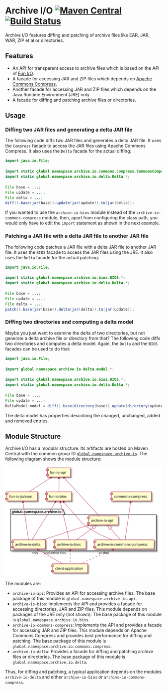 # Archive I/O [![Maven Central](https://img.shields.io/maven-central/v/global.namespace.archive-io/archive-io-api.svg)](http://search.maven.org/#search%7Cga%7C1%7Cg%3A%22global.namespace.archive-io%22) [![Build Status](https://api.travis-ci.org/christian-schlichtherle/archive-io.svg)](https://travis-ci.org/christian-schlichtherle/archive-io)

Archive I/O features diffing and patching of archive files like EAR, JAR, WAR, ZIP et al or directories.

## Features

+ An API for transparent access to archive files which is based on the API of [Fun I/O].
+ A facade for accessing JAR and ZIP files which depends on [Apache Commons Compress].
+ Another facade for accessing JAR and ZIP files which depends on the Java Runtime Environment (JRE) only.
+ A facade for diffing and patching archive files or directories.

## Usage

### Diffing two JAR files and generating a delta JAR file

The following code diffs two JAR files and generates a delta JAR file.
It uses the `Compress` facade to access the JAR files using Apache Commons Compress.
It also uses the `Delta` facade for the actual diffing:

```java
import java.io.File;

import static global.namespace.archive.io.commons.compress.CommonsCompress.*;
import static global.namespace.archive.io.delta.Delta.*;

File base = ...;
File update = ...;
File delta = ...;
diff().base(jar(base)).update(jar(update)).to(jar(delta));
```

If you wanted to use the `archive-io-bios` module instead of the `archive-io-commons-compress` module, then, apart from
configuring the class path, you would only have to edit the `import` statement as shown in the next example.

### Patching a JAR file with a delta JAR file to another JAR file

The following code patches a JAR file with a delta JAR file to another JAR file.
It uses the `BIOS` facade to access the JAR files using the JRE.
It also uses the `Delta` facade for the actual patching:

```java
import java.io.File;

import static global.namespace.archive.io.bios.BIOS.*;
import static global.namespace.archive.io.delta.Delta.*;

File base = ...;
File update = ...;
File delta = ...;
patch().base(jar(base)).delta(jar(delta)).to(jar(update));
```

### Diffing two directories and computing a delta model

Maybe you just want to examine the delta of two directories, but not generate a delta archive file or directory from 
that?
The following code diffs two directories and computes a delta model.
Again, the `Delta` and the `BIOS` facades can be used to do that:

```java
import java.io.File;

import global.namespace.archive.io.delta.model.*;

import static global.namespace.archive.io.bios.BIOS.*;
import static global.namespace.archive.io.delta.Delta.*;

File base = ...;
File update = ...;
DeltaModel model = diff().base(directory(base)).update(directory(update)).toModel();
```

The delta model has properties describing the changed, unchanged, added and removed entries.

## Module Structure

Archive I/O has a modular structure.
Its artifacts are hosted on Maven Central with the common group ID 
[`global.namespace.archive-io`](http://search.maven.org/#search%7Cga%7C1%7Cglobal.namespace.archive-io).
The following diagram shows the module structure:

![Module Structure](module-structure.svg)

The modules are:

+ `archive-io-api`: Provides an API for accessing archive files.
  The base package of this module is `global.namespace.archive.io.api`.
+ `archive-io-bios`: Implements the API and provides a facade for accessing directories, JAR and ZIP files.
  This module depends on packages of the JRE only (not shown).
  The base package of this module is `global.namespace.archive.io.bios`.
+ `archive-io-commons-compress`: Implements the API and provides a facade for accessing JAR and ZIP files.
  This module depends on Apache Commons Compress and provides best performance for diffing and patching.
  The base package of this module is `global.namespace.archive.io.commons.compress`.
+ `archive-io-delta`: Provides a facade for diffing and patching archive files or directories.
  The base package of this module is `global.namespace.archive.io.delta`.

Thus, for diffing and patching, a typical application depends on the modules `archive-io-delta` and either
`archive-io-bios` or `archive-io-commons-compress`.

[Apache Commons Compress]: https://commons.apache.org/proper/commons-compress/
[Fun I/O]: https://github.com/christian-schlichtherle/fun-io
